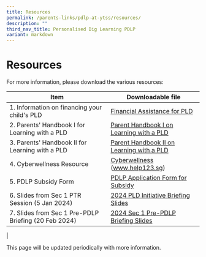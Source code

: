 ```yaml
---
title: Resources
permalink: /parents-links/pdlp-at-ytss/resources/
description: ""
third_nav_title: Personalised Dig Learning PDLP
variant: markdown
---
```

# **Resources**

For more information, please download the various resources:




| Item | Downloadable file |
| -------- | -------- | 
| 1. Information on financing your child's PLD    | [Financial Assistance for PLD](/files/Financial_Assistance_for_PLD.pdf)     | 
| 2. Parents' Handbook I for Learning with a PLD    | [Parent Handbook I on Learning with a PLD](/files/IP2___Parent_Handbook__I__2024_FINAL.pdf) 
| 3. Parents' Handbook II for Learning with a PLD    | [Parent Handbook II on Learning with a PLD](/files/IP3___Parent_Handbook__II__2024_FINAL.pdf) 
| 4. Cyberwellness Resource    | [Cyberwellness](/files/Cyberwellness.pdf) (www.help123.sg)
| 5. PDLP Subsidy Form    | [PDLP Application Form for Subsidy ](/files/PDLP_Application_Form_for_Subsidy.pdf)
| 6. Slides from Sec 1 PTR Session (5 Jan 2024)   | [2024 PLD Initiative Briefing Slides](/files/PLD_Initiative_Slides_for_Sec_1_Parent_Engagement_2024__YTSS_.pdf)
| 7. Slides from Sec 1 Pre-PDLP Briefing (20 Feb 2024)  | [2024 Sec 1 Pre-PDLP Briefing Slides](/files/2024_Sec_1_Pre_PDLP_Briefing_Slides.pdf)
|

This page will be updated periodically with more information.